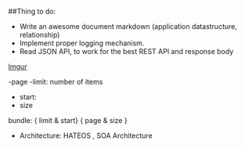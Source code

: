 
##Thing to do:
- Write an awesome document markdown (application datastructure, relationship)
- Implement proper logging mechanism.
- Read JSON API, to work for the best REST API and response body

[Imgur](https://i.imgur.com/QqgZCGf.jpg)

-page
-limit: number of items
- start:
- size


bundle: { limit & start}
{ page & size }

- Architecture: HATEOS , SOA Architecture
